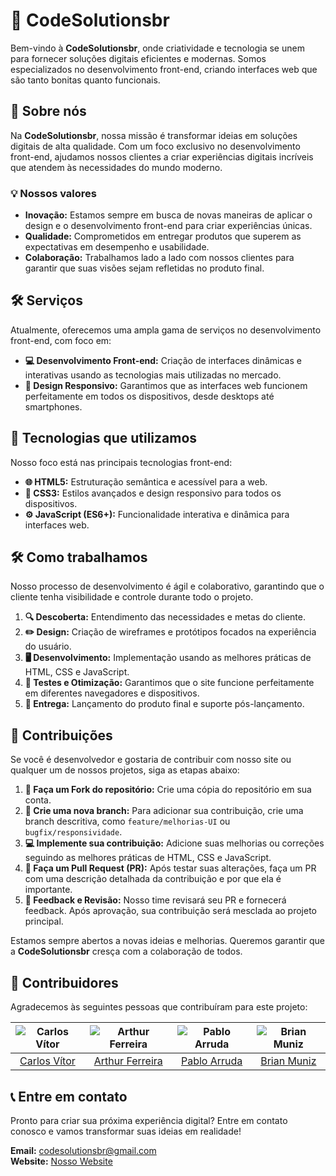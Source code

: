 # 🚀 CodeSolutionsbr

Bem-vindo à **CodeSolutionsbr**, onde criatividade e tecnologia se unem para fornecer soluções digitais eficientes e modernas. Somos especializados no desenvolvimento front-end, criando interfaces web que são tanto bonitas quanto funcionais.

## 🏢 Sobre nós

Na **CodeSolutionsbr**, nossa missão é transformar ideias em soluções digitais de alta qualidade. Com um foco exclusivo no desenvolvimento front-end, ajudamos nossos clientes a criar experiências digitais incríveis que atendem às necessidades do mundo moderno.

### 💡 Nossos valores

- **Inovação:** Estamos sempre em busca de novas maneiras de aplicar o design e o desenvolvimento front-end para criar experiências únicas.
- **Qualidade:** Comprometidos em entregar produtos que superem as expectativas em desempenho e usabilidade.
- **Colaboração:** Trabalhamos lado a lado com nossos clientes para garantir que suas visões sejam refletidas no produto final.

## 🛠️ Serviços

Atualmente, oferecemos uma ampla gama de serviços no desenvolvimento front-end, com foco em:

- **💻 Desenvolvimento Front-end:** Criação de interfaces dinâmicas e interativas usando as tecnologias mais utilizadas no mercado.
- **📱 Design Responsivo:** Garantimos que as interfaces web funcionem perfeitamente em todos os dispositivos, desde desktops até smartphones.

## 🚧 Tecnologias que utilizamos

Nosso foco está nas principais tecnologias front-end:

- **🌐 HTML5:** Estruturação semântica e acessível para a web.
- **🎨 CSS3:** Estilos avançados e design responsivo para todos os dispositivos.
- **⚙️ JavaScript (ES6+):** Funcionalidade interativa e dinâmica para interfaces web.

## 🛠️ Como trabalhamos

Nosso processo de desenvolvimento é ágil e colaborativo, garantindo que o cliente tenha visibilidade e controle durante todo o projeto.

1. **🔍 Descoberta:** Entendimento das necessidades e metas do cliente.
2. **✏️ Design:** Criação de wireframes e protótipos focados na experiência do usuário.
3. **🖥️ Desenvolvimento:** Implementação usando as melhores práticas de HTML, CSS e JavaScript.
4. **🧪 Testes e Otimização:** Garantimos que o site funcione perfeitamente em diferentes navegadores e dispositivos.
5. **🚀 Entrega:** Lançamento do produto final e suporte pós-lançamento.

## 🤝 Contribuições

Se você é desenvolvedor e gostaria de contribuir com nosso site ou qualquer um de nossos projetos, siga as etapas abaixo:

1. **🍴 Faça um Fork do repositório:** Crie uma cópia do repositório em sua conta.
2. **🌿 Crie uma nova branch:** Para adicionar sua contribuição, crie uma branch descritiva, como `feature/melhorias-UI` ou `bugfix/responsividade`.
3. **💻 Implemente sua contribuição:** Adicione suas melhorias ou correções seguindo as melhores práticas de HTML, CSS e JavaScript.
4. **🔄 Faça um Pull Request (PR):** Após testar suas alterações, faça um PR com uma descrição detalhada da contribuição e por que ela é importante.
5. **📝 Feedback e Revisão:** Nosso time revisará seu PR e fornecerá feedback. Após aprovação, sua contribuição será mesclada ao projeto principal.

Estamos sempre abertos a novas ideias e melhorias. Queremos garantir que a **CodeSolutionsbr** cresça com a colaboração de todos.

## 👥 Contribuidores

Agradecemos às seguintes pessoas que contribuíram para este projeto:

| ![Carlos Vítor](https://github.com/carlosvfb.png?size=100) | ![Arthur Ferreira](https://github.com/ferreraks.png?size=100) | ![Pablo Arruda](https://github.com/.png?size=100) | ![Brian Muniz](https://github.com/BrianMunizSilveira.png?size=100) |
|:-------------------------------------------------:|:---------------------------------------------------:|:-------------------------------------------------:|:-------------------------------------------------:|
| [Carlos Vítor](https://github.com/carlosvfb)               | [Arthur Ferreira](https://github.com/beatriz)               | [Pablo Arruda](https://github.com/andre)                 | [Brian Muniz](https://github.com/maria)                 |



## 📞 Entre em contato

Pronto para criar sua próxima experiência digital? Entre em contato conosco e vamos transformar suas ideias em realidade!

**Email:** codesolutionsbr@gmail.com  
**Website:** [Nosso Website](https://codesolutionsbr.github.io/Code-Solutions/)
